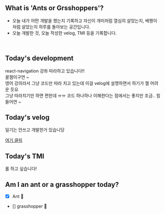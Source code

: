 ## What is 'Ants or Grsshoppers'?

- 오늘 내가 어떤 개발을 했는지 기록하고 자신이 개미처럼 열심히 살았는지, 베짱이처럼 살았는지 하루를 돌아보는 공간입니다.
- 오늘 개발한 것, 오늘 작성한 velog, TMI 등을 기록합니다.

<br>

## Today's development

react-navigation 강좌 따라하고 있습니다!!  
꿀잼이구연 ~  
영어 강의라서 그냥 코드만 따라 치고 있는데 이걸 velog에 설명하면서 하기가 젤 어려운 듯요  
그냥 따라치기만 하면 편한데 ㅠㅠ 코드 하나하나 이해한다는 점에서는 좋지만 조금.. 힘들어연 ~

## Today's velog

일기는 안쓰고 개발한거 있습니당 

[여기 클릭](https://velog.io/@zopall0000/React-Navigation-5-Tutorials-1)

## Today's TMI

롤 하고 싶습니다!

## Am I an ant or a grasshopper today?

- [x] Ant 🐜
- [] grasshopper 🦗